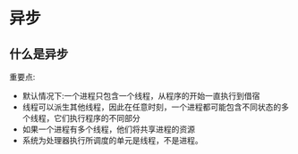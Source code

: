 # 异步
## 什么是异步
重要点:  
- 默认情况下:一个进程只包含一个线程，从程序的开始一直执行到借宿
- 线程可以派生其他线程，因此在任意时刻，一个进程都可能包含不同状态的多个线程，它们执行程序的不同部分  
- 如果一个进程有多个线程，他们将共享进程的资源
- 系统为处理器执行所调度的单元是线程，不是进程。  
